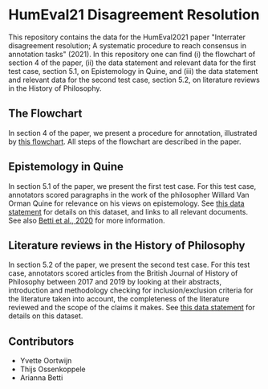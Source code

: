 # HumEval21 Disagreement Resolution
This repository contains the data for the HumEval2021 paper "Interrater disagreement resolution; A systematic procedure to reach consensus in annotation tasks" (2021). In this repository one can find (i) the flowchart of section 4 of the paper, (ii) the data statement and relevant data for the first test case, section 5.1, on Epistemology in Quine, and (iii) the data statement and relevant data for the second test case, section 5.2, on literature reviews in the History of Philosophy. 

## The Flowchart
In section 4 of the paper, we present a procedure for annotation, illustrated by [this flowchart](https://github.com/YOortwijn/HumEvalDisRes/blob/main/flowchartProcedureAccess.png). All steps of the flowchart are described in the paper. 

## Epistemology in Quine
In section 5.1 of the paper, we present the first test case. For this test case, annotators scored paragraphs in the work of the philosopher Willard Van Orman Quine for relevance on his views on epistemology. See [this data statement](https://github.com/YOortwijn/HumEvalDisRes/blob/main/Data%20Statement%20QuiNE-GT.pdf) for details on this dataset, and links to all relevant documents. See also [Betti et al., 2020](https://doi.org/10.18653/v1/2020.coling-main.586) for more information. 

## Literature reviews in the History of Philosophy 
In section 5.2 of the paper, we present the second test case. For this test case, annotators scored articles from the British Journal of History of Philosophy between 2017 and 2019 by looking at their abstracts, introduction and methodology checking for inclusion/exclusion criteria for the literature taken into account, the completeness of the literature reviewed and the scope of the claims it makes. See [this data statement](https://github.com/YOortwijn/HumEvalDisRes/blob/main/Data%20Statement%20BJHP.pdf) for details on this dataset. 

## Contributors
- Yvette Oortwijn
- Thijs Ossenkoppele
- Arianna Betti
